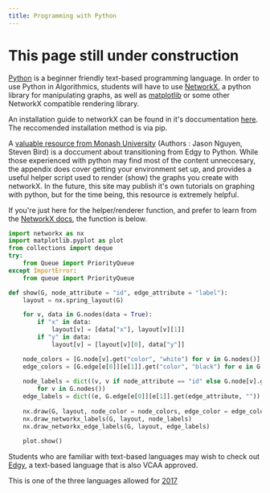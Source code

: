 ```yaml
---
title: Programming with Python
---
```


# This page still under construction

[Python](https://www.python.org/) is a beginner friendly text-based programming language. In order to use Python in Algorithmics, students will have to use [NetworkX](https://networkx.github.io/), a python library for manipulating graphs, as well as [matplotlib](http://matplotlib.org/) or some other NetworkX compatible rendering library.


An installation guide to networkX can be found in it's doccumentation [here](https://networkx.github.io/documentation/development/install.html). The reccomended installation method is via pip.

A [valuable resource from Monash University](https://www.alexandriarepository.org/module/appendix-from-edgy-to-python/) (Authors : Jason Nguyen, Steven Bird) is a doccument about transitioning from Edgy to Python. While those experienced with python may find most of the content unneccesary, the appendix does cover getting your environment set up, and provides a useful helper script used to render (show) the graphs you create with networkX. In the future, this site may publish it's own tutorials on graphing with python, but for the time being, this resource is extremely helpful.

If you're just here for the helper/renderer function, and prefer to learn from the [NetworkX docs](https://networkx.readthedocs.io/en/stable/tutorial/index.html), the function is below.

~~~ python
import networkx as nx
import matplotlib.pyplot as plot
from collections import deque
try:
    from Queue import PriorityQueue
except ImportError:
    from queue import PriorityQueue

def show(G, node_attribute = "id", edge_attribute = "label"):
    layout = nx.spring_layout(G)

    for v, data in G.nodes(data = True):
        if "x" in data:
            layout[v] = [data["x"], layout[v][1]]
        if "y" in data:
            layout[v] = [layout[v][0], data["y"]]

    node_colors = [G.node[v].get("color", "white") for v in G.nodes()]
    edge_colors = [G.edge[e[0]][e[1]].get("color", "black") for e in G.edges()]
    
    node_labels = dict((v, v if node_attribute == "id" else G.node[v].get(node_attribute, v))
        for v in G.nodes())
    edge_labels = dict((e, G.edge[e[0]][e[1]].get(edge_attribute, "")) for e in G.edges())    
    
    nx.draw(G, layout, node_color = node_colors, edge_color = edge_colors)
    nx.draw_networkx_labels(G, layout, node_labels)
    nx.draw_networkx_edge_labels(G, layout, edge_labels)
    
    plot.show()
~~~




Students who are familiar with text-based languages may wish to check out [Edgy](/programming/edgy), a text-based language that is also VCAA approved.

This is one of the three languages allowed for [2017](http://www.vcaa.vic.edu.au/Pages/vce/studies/algorithmics/algorithmics-approved-lists.aspx)


